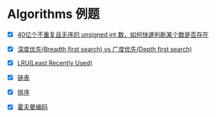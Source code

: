 # Algorithms 例题

- [x] [40亿个不重复且无序的 unsigned int 数，如何快速判断某个数是否存在](4-billion-numbers/index.js)

- [x] [深度优先(Breadth first search) vs 广度优先(Depth first search)](bfs-vs-dfs/index.md)

- [x] [LRU(Least Recently Used)](lru/index.js)

- [x] [链表](linkedlist/index.md)

- [x] [排序](sort/index.md)

- [x] [霍夫曼编码](huffman/index.js)